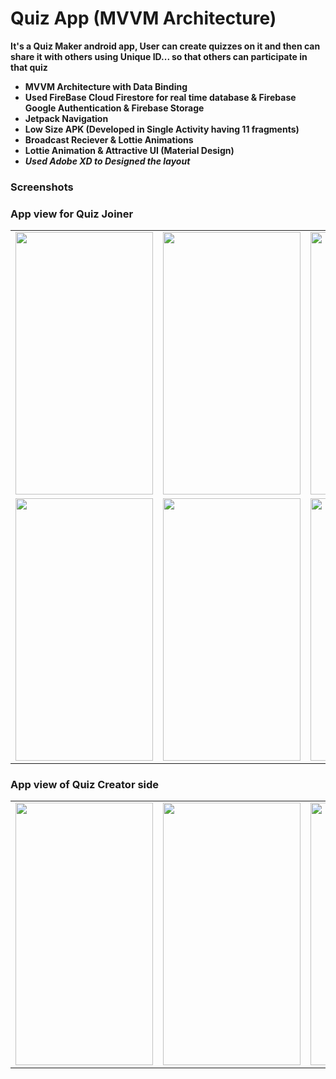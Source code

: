 # Quiz App (MVVM Architecture)

**It's a Quiz Maker android app, User can create quizzes on it and then can share it with others using Unique ID... so that others can participate in that quiz**

- **MVVM Architecture with Data Binding**
- **Used FireBase Cloud Firestore  for real time database & Firebase Google Authentication & Firebase Storage**
- **Jetpack Navigation**
- **Low Size APK (Developed in Single Activity having 11 fragments)**
- **Broadcast Reciever & Lottie Animations**
- **Lottie Animation & Attractive UI (Material Design)**
- ***Used Adobe XD to Designed the layout***


### Screenshots
### App view for Quiz Joiner
<table>
<tr>
<td><img src = "https://user-images.githubusercontent.com/72437004/105044354-a3811880-5a8c-11eb-949e-127bcb27efce.gif" height = "420" width="220"></td>
<td><img src = "https://user-images.githubusercontent.com/72437004/105044442-be538d00-5a8c-11eb-982c-7392c03672a7.gif" height = "420" width="220"></td>
 <td><img src = "https://user-images.githubusercontent.com/72437004/105044535-da572e80-5a8c-11eb-98f2-1e403c206afa.gif" height = "420" width="220"></td>
 </tr>
 
   <tr>
<td><img src = "https://user-images.githubusercontent.com/72437004/105044632-f5c23980-5a8c-11eb-977a-9e3ebf4b527b.gif" height = "420" width="220"></td>
<td><img src = "https://user-images.githubusercontent.com/72437004/105044697-0a9ecd00-5a8d-11eb-8799-88a832a1e5b0.gif" height = "420" width="220"></td>
<td><img src = "https://user-images.githubusercontent.com/72437004/105044776-20ac8d80-5a8d-11eb-8bfc-fb70e89830e8.gif" height = "420" width="220"></td>
  </tr>
   </table>
   
   ### App view of Quiz Creator side
   <table>
   <tr>
  <td><img src = "https://user-images.githubusercontent.com/72437004/106351953-83abe900-6305-11eb-920a-08959a9068d6.jpg" height = "420" width="220"></td>
  <td><img src = "https://user-images.githubusercontent.com/72437004/106351992-b1912d80-6305-11eb-8f6b-df1cfcd98c20.jpg" height = "420" width="220"></td>
  <td><img src = "https://user-images.githubusercontent.com/72437004/106351976-9c1c0380-6305-11eb-82d9-7a71c27571b6.jpg" height = "420" width="220"></td>
  </tr>
</table>
